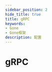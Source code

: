 ```yaml
---
sidebar_position: 2
hide_title: true
title: gRPC
keywords:
- Gone
- Gone框架
description: 配置
---
```


# gRPC